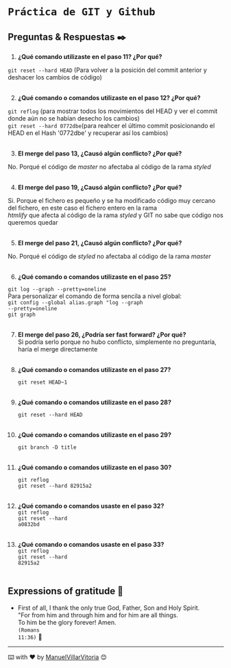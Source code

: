 # `Práctica de GIT y Github`


## Preguntas & Respuestas ✒️

1. **¿Qué comando utilizaste en el paso 11? ¿Por qué?**<br />
   
<code>git reset --hard HEAD</code> (Para volver a la posición del commit anterior y deshacer los cambios de código)<br /><br />

2. **¿Qué comando o comandos utilizaste en el paso 12? ¿Por qué?**<br />

<code>git reflog</code> (para mostrar todos los movimientos del HEAD y ver el commit donde aún no se habían desecho los cambios)<br />
<code>git reset --hard 0772dbe</code>(para reahcer el último commit posicionando el HEAD en el Hash '0772dbe' y recuperar así los cambios)<br /><br />

3. **El merge del paso 13, ¿Causó algún conflicto? ¿Por qué?**<br />

No. Porqué el código de *master* no afectaba al código de la rama *styled* <br /><br />


4. **El merge del paso 19, ¿Causó algún conflicto? ¿Por qué?**<br />

Si. Porque el fichero es pequeño y se ha modificado código muy cercano del fichero, en este caso el fichero entero en la rama </br>*htmlify* que afecta al código de la rama *styled* y GIT no sabe que código nos queremos quedar <br /><br />

5. **El merge del paso 21, ¿Causó algún conflicto? ¿Por qué?**<br />

No. Porqué el código de *styled* no afectaba al código de la rama *master* <br /><br />


6. **¿Qué comando o comandos utilizaste en el paso 25?**<br />

 <code>git log --graph --pretty=oneline</code> <br />
 Para personalizar el comando de forma sencila a nivel global: <br />
 <code>git config  --global alias.graph "log --graph --pretty=oneline</code> <br />
 <code>git graph</code> <br /><br />

7. **El merge del paso 26, ¿Podría ser fast forward? ¿Por qué?**<br />
    Si podría serlo porque no hubo conflicto, simplemente no  preguntaría, haría el merge directamente<br /><br />

8. **¿Qué comando o comandos utilizaste en el paso 27?**<br />

    <code>git reset HEAD~1</code> <br /><br />

9. **¿Qué comando o comandos utilizaste en el paso 28?**<br />

    <code>git reset --hard HEAD</code> <br /><br />


10. **¿Qué comando o comandos utilizaste en el paso 29?**<br />

    <code>git branch -D title</code> <br /><br />


11. **¿Qué comando o comandos utilizaste en el paso 30?**<br />

    <code>git reflog</code> <br />
    <code>git reset --hard 82915a2</code> <br /><br />


12. **¿Qué comando o comandos usaste en el paso 32?**<br />
    <code>git reflog</code> <br />
    <code>git reset --hard a0832bd </code> <br /><br /> 

13. **¿Qué comando o comandos usaste en el paso 33?**<br />
    <code>git reflog</code> <br />
    <code>git reset --hard 82915a2</code> <br /><br /> 




## Expressions of gratitude 🎁

* First of all, I thank the only true God, Father, Son and Holy Spirit. <br />
"For from him and through him and for him are all things. <br />
To him be the glory forever! Amen. <br />
<code>(Romans 11:36)</code> 📢

---
⌨️ with ❤️ by [ManuelVillarVitoria](https://github.com/ManuelVillarVitoria) 😊

